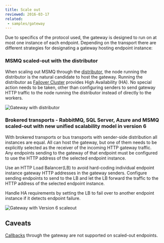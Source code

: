 ```yaml
---
title: Scale out
reviewed: 2016-03-17
related:
 - samples/gateway
---
```


Due to specifics of the protocol used, the gateway is designed to run on at most one instance of each endpoint. Depending on the transport there are different strategies for designating a gateway hosting endpoint instance:


### MSMQ scaled-out with the distributor

When scaling out MSMQ through the [distributor](/transports/msmq/distributor), the node running the distributor is the natural candidate to host the gateway. Running the distributor as [Failover Cluster](https://technet.microsoft.com/en-us/library/dn505754.aspx) provides High Availability (HA). No special action needs to be taken, other than configuring senders to send gateway HTTP traffic to the node running the distributor instead of directly to the workers.

![Gateway with distributor](/nservicebus/gateway/scaleoutdistributor.png 'width=400')


### Brokered transports - RabbitMQ, SQL Server, Azure and MSMQ scaled-out with new unified scalability model in version 6

With brokered transports or bus transports with sender-side distribution all instances are equal. All can host the gateway, but one of them needs to be explicitly selected as the receiver of the incoming HTTP gateway traffic. Any endpoints sending to the gateway of that endpoint must be configured to use the HTTP address of the selected endpoint instance.

Use an HTTP Load Balancer(LB) to avoid hard-coding individual endpoint instance gateway HTTP addresses in the gateway senders. Configure sending endpoints to send to the LB and let the LB forward the traffic to the HTTP address of the selected endpoint instance.

Handle HA requirements by setting the LB to fail over to another endpoint instance if it detects endpoint failure.

![Gateway with Version 6 scaleout](/nservicebus/gateway/scaleoutv6.png 'width=400')


## Caveats

[Callbacks](/nservicebus/messaging/callbacks.md) through the gateway are not supported on scaled-out endpoints.